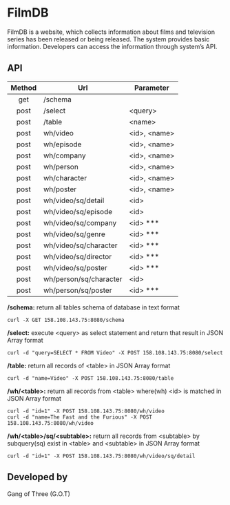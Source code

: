 # FilmDB
FilmDB is a website, which collects information about films and television series has been released or being released. The system provides basic information. Developers can access the information through system’s API.

## API ##
 Method | Url                    | Parameter
:------:|------------------------|----------
 get    | /schema                |
 post   | /select                | &lt;query&gt;
 post   | /table                 | &lt;name&gt;
 post   | wh/video               | &lt;id&gt;, &lt;name&gt;
 post   | wh/episode             | &lt;id&gt;, &lt;name&gt;
 post   | wh/company             | &lt;id&gt;, &lt;name&gt;
 post   | wh/person              | &lt;id&gt;, &lt;name&gt;
 post   | wh/character           | &lt;id&gt;, &lt;name&gt;
 post   | wh/poster              | &lt;id&gt;, &lt;name&gt;
 post   | wh/video/sq/detail     | &lt;id&gt;
 post   | wh/video/sq/episode    | &lt;id&gt;
 post   | wh/video/sq/company    | &lt;id&gt;   ***
 post   | wh/video/sq/genre      | &lt;id&gt;   ***
 post   | wh/video/sq/character  | &lt;id&gt;   ***
 post   | wh/video/sq/director   | &lt;id&gt;   ***
 post   | wh/video/sq/poster     | &lt;id&gt;   ***
 post   | wh/person/sq/character | &lt;id&gt;
 post   | wh/person/sq/poster    | &lt;id&gt;   ***

<b>/schema:</b> return all tables schema of database in text format

```
curl -X GET 158.108.143.75:8080/schema
```

<b>/select:</b> execute &lt;query&gt; as select statement and return that result in JSON Array format

```
curl -d "query=SELECT * FROM Video" -X POST 158.108.143.75:8080/select
```

<b>/table:</b> return all records of &lt;table&gt; in JSON Array format

```
curl -d "name=Video" -X POST 158.108.143.75:8080/table
```

<b>/wh/&lt;table&gt;:</b> return all records from &lt;table&gt; where(wh) &lt;id&gt; is matched in JSON Array format

```
curl -d "id=1" -X POST 158.108.143.75:8080/wh/video
curl -d "name=The Fast and the Furious" -X POST 158.108.143.75:8080/wh/video
```

<b>/wh/&lt;table&gt;/sq/&lt;subtable&gt;:</b> return all records from &lt;subtable&gt; by subquery(sq) exist in &lt;table&gt; and &lt;subtable&gt; in JSON Array format

```
curl -d "id=1" -X POST 158.108.143.75:8080/wh/video/sq/detail
```

## Developed by ##
Gang of Three (G.O.T)
